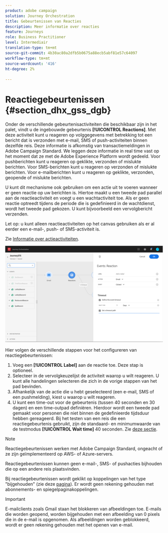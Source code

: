 ```yaml
---
product: adobe campaign
solution: Journey Orchestration
title: Gebeurtenissen van Reacties
description: Meer informatie over reacties
feature: Journeys
role: Business Practitioner
level: Intermediair
translation-type: tm+mt
source-git-commit: 4b30ac80a2dfb5b0675a88ecb5abf81e57c64097
workflow-type: tm+mt
source-wordcount: '416'
ht-degree: 2%

---
```



# Reactiegebeurtenissen {#section_dhx_gss_dgb}

Onder de verschillende gebeurtenisactiviteiten die beschikbaar zijn in het palet, vindt u de ingebouwde gebeurtenis **[!UICONTROL Reactions]**. Met deze activiteit kunt u reageren op volggegevens met betrekking tot een bericht dat is verzonden met e-mail, SMS of push-activiteiten binnen dezelfde reis. Deze informatie is afkomstig van transactiemeldingen in Adobe Campaign Standard. We leggen deze informatie in real time vast op het moment dat ze met de Adobe Experience Platform wordt gedeeld. Voor pushberichten kunt u reageren op geklikte, verzonden of mislukte berichten. Voor SMS-berichten kunt u reageren op verzonden of mislukte berichten. Voor e-mailberichten kunt u reageren op geklikte, verzonden, geopende of mislukte berichten.

U kunt dit mechanisme ook gebruiken om een actie uit te voeren wanneer er geen reactie op uw berichten is. Hiertoe maakt u een tweede pad parallel aan de reactieactiviteit en voegt u een wachtactiviteit toe. Als er geen reactie optreedt tijdens de periode die is gedefinieerd in de wachtdienst, wordt het tweede pad gekozen. U kunt bijvoorbeeld een vervolgbericht verzenden.

Let op: u kunt alleen reactieactiviteiten op het canvas gebruiken als er al eerder een e-mail-, push- of SMS-activiteit is.

Zie [Informatie over actieactiviteiten](../building-journeys/about-action-activities.md).

![](../assets/journey45.png)

Hier volgen de verschillende stappen voor het configureren van reactiegebeurtenissen:

1. Voeg een **[!UICONTROL Label]** aan de reactie toe. Deze stap is optioneel.
1. Selecteer in de vervolgkeuzelijst de activiteit waarop u wilt reageren. U kunt alle handelingen selecteren die zich in de vorige stappen van het pad bevinden.
1. Afhankelijk van de actie die u hebt geselecteerd (een e-mail, SMS of een pushmelding), kiest u waarop u wilt reageren.
1. U kunt een time-out voor de gebeurtenis (tussen 40 seconden en 30 dagen) en een time-outpad definiëren. Hierdoor wordt een tweede pad gemaakt voor personen die niet binnen de gedefinieerde tijdsduur hebben gereageerd. Bij het testen van een reis die een reactiegebeurtenis gebruikt, zijn de standaard- en minimumwaarde van de testmodus **[!UICONTROL Wait time]** 40 seconden. Zie [deze sectie](../building-journeys/testing-the-journey.md).

>[!NOTE]
>
>Reactiegebeurtenissen werken met Adobe Campaign Standard, ongeacht of ze zijn geïmplementeerd op AWS- of Azure-servers.
>
>Reactiegebeurtenissen kunnen geen e-mail-, SMS- of pushacties bijhouden die op een andere reis plaatsvinden.
>
>Bij reactiegebeurtenissen wordt geklikt op koppelingen van het type &quot;bijgehouden&quot; (zie deze [pagina](https://docs.adobe.com/content/help/en/campaign-standard/using/designing-content/links.html#about-tracked-urls)). Er wordt geen rekening gehouden met abonnements- en spiegelpaginakoppelingen.

>[!IMPORTANT]
>
>E-mailclients zoals Gmail staan het blokkeren van afbeeldingen toe. E-mails die worden geopend, worden bijgehouden met een afbeelding van 0 pixels die in de e-mail is opgenomen. Als afbeeldingen worden geblokkeerd, wordt er geen rekening gehouden met het openen van e-mail.
